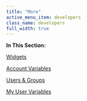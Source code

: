 ```yaml
---
title: "More"
active_menu_item: developers
class_name: developers
full_width: true
---
```



**In This Section:**

[Widgets](widgets/)

[Account Variables](account-variables/)

[Users & Groups](users-groups/)

[My User Variables](my-details)

